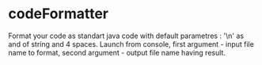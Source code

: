 codeFormatter
=============

Format your code as standart java code with default parametres : '\n' as and of string and 4 spaces. Launch from console,
first argument - input file name to format, second argument - output file name having result.
